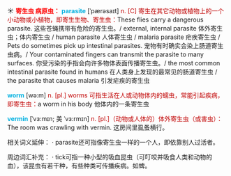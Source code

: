 ☀ <font color="red">**寄生虫 病原虫：**</font>
<font color="sky blue">**parasite**</font> [ˈpærəsaɪt]
<font color="#c00000">n. [C] 寄生在其它动物或植物上的一个小动物或小植物，即寄生生物、寄生虫：</font>These flies carry a dangerous parasite. 这些苍蝇携带有危险的寄生虫。/ external, internal parasite 体外寄生虫；体内寄生虫 / human parasite 人体寄生虫 / malaria parasite 疟疾寄生虫 / Pets do sometimes pick up intestinal parasites. 宠物有时确实会染上肠道寄生虫病。/ Your contaminated fingers can transmit the parasite to many surfaces. 你受污染的手指会向许多物体表面传播寄生虫。/ the most common intestinal parasite found in humans 在人类身上发现的最常见的肠道寄生虫 / the parasite that causes malaria 引发疟疾的寄生虫

<font color="sky blue">**worm**</font> [wə:m] 
<font color="#c00000">n. [pl.] worms 可指生活在人或动物体内的蠕虫，常能引起疾病，即寄生虫：</font>a worm in his body 他体内的一条寄生虫
           
<font color="sky blue">**vermin**</font> [ˈvɜ:mɪn; 美 ˈvɜ:rmɪn]
<font color="#c00000">n. [pl.]（动物或人体的）体外寄生虫（或害虫）：</font>The room was crawling with vermin. 这房间里虱蚤横行。

相关词义延伸：
· parasite还可指像寄生虫一样的一个人，即依靠别人过活者。

周边词汇补充：
· tick可指一种小型的吸血昆虫（可叮咬并吸食人类和动物的血），该昆虫有若干种，有些种类可传播疾病。如蜱。

